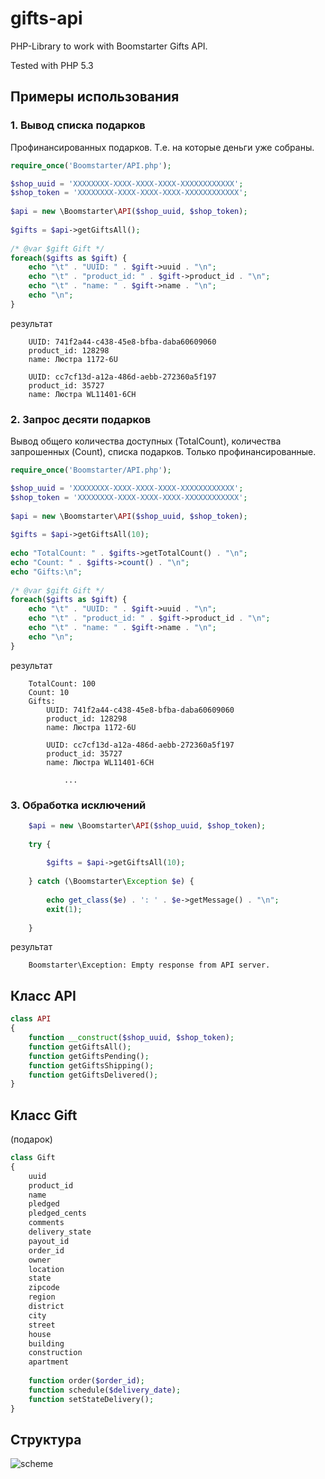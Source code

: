 gifts-api
=========

PHP-Library to work with Boomstarter Gifts API.

Tested with PHP 5.3


## Примеры использования

### 1. Вывод списка подарков

Профинансированных подарков. Т.е. на которые деньги уже собраны.

```php
require_once('Boomstarter/API.php');

$shop_uuid = 'XXXXXXXX-XXXX-XXXX-XXXX-XXXXXXXXXXXX';
$shop_token = 'XXXXXXXX-XXXX-XXXX-XXXX-XXXXXXXXXXXX';
    
$api = new \Boomstarter\API($shop_uuid, $shop_token);
    
$gifts = $api->getGiftsAll();
    
/* @var $gift Gift */
foreach($gifts as $gift) {
    echo "\t" . "UUID: " . $gift->uuid . "\n";
    echo "\t" . "product_id: " . $gift->product_id . "\n";
    echo "\t" . "name: " . $gift->name . "\n";
    echo "\n";
}
```
    
результат

```shell
	UUID: 741f2a44-c438-45e8-bfba-daba60609060
	product_id: 128298
	name: Люстра 1172-6U

	UUID: cc7cf13d-a12a-486d-aebb-272360a5f197
	product_id: 35727
	name: Люстра WL11401-6CH
```	

### 2. Запрос десяти подарков

Вывод общего количества доступных (TotalCount), количества запрошенных (Count), списка подарков. Только профинансированные.

```php
require_once('Boomstarter/API.php');

$shop_uuid = 'XXXXXXXX-XXXX-XXXX-XXXX-XXXXXXXXXXXX';
$shop_token = 'XXXXXXXX-XXXX-XXXX-XXXX-XXXXXXXXXXXX';
    
$api = new \Boomstarter\API($shop_uuid, $shop_token);
    
$gifts = $api->getGiftsAll(10);
    
echo "TotalCount: " . $gifts->getTotalCount() . "\n";
echo "Count: " . $gifts->count() . "\n";
echo "Gifts:\n";
    
/* @var $gift Gift */
foreach($gifts as $gift) {
    echo "\t" . "UUID: " . $gift->uuid . "\n";
    echo "\t" . "product_id: " . $gift->product_id . "\n";
    echo "\t" . "name: " . $gift->name . "\n";
    echo "\n";
}
```

результат

```shell
    TotalCount: 100
    Count: 10
    Gifts:
	    UUID: 741f2a44-c438-45e8-bfba-daba60609060
	    product_id: 128298
	    name: Люстра 1172-6U

	    UUID: cc7cf13d-a12a-486d-aebb-272360a5f197
	    product_id: 35727
	    name: Люстра WL11401-6CH
	    
            ...
```

### 3. Обработка исключений

```php
    $api = new \Boomstarter\API($shop_uuid, $shop_token);
    
    try {
    
        $gifts = $api->getGiftsAll(10);
    
    } catch (\Boomstarter\Exception $e) {
    
        echo get_class($e) . ': ' . $e->getMessage() . "\n";
        exit(1);
        
    }
```
    
результат

```shell
    Boomstarter\Exception: Empty response from API server.
```


## Класс API

```php
class API
{
    function __construct($shop_uuid, $shop_token);
    function getGiftsAll();
    function getGiftsPending();
    function getGiftsShipping();
    function getGiftsDelivered();
}
```

## Класс Gift

(подарок)

```php
class Gift
{
    uuid
    product_id
    name
    pledged
    pledged_cents
    comments
    delivery_state
    payout_id
    order_id
    owner
    location
    state
    zipcode
    region
    district
    city
    street
    house
    building
    construction
    apartment
        
    function order($order_id);
    function schedule($delivery_date);
    function setStateDelivery();
}
```
        
## Структура

![scheme](https://raw2.github.com/boomstarterru/gifts-api/master/doc/scheme.jpg)

